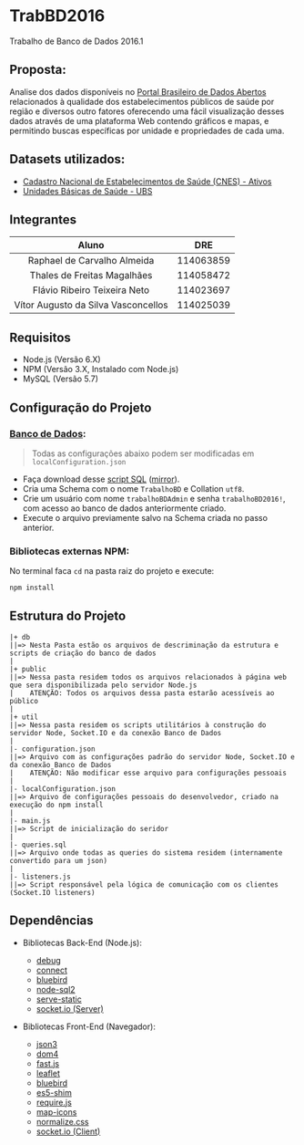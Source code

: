 [Database]: ./db
[dadosgov]: http://dados.gov.br
[DatabaseDownload]: https://github.com/HeavenVolkoff/TrabBD2016/raw/master/db/source/generated.zip

[dom4]: https://github.com/WebReflection/dom4#dom4
[json3]: https://bestiejs.github.io/json3/
[debug]: https://github.com/visionmedia/debug
[fastJS]: https://github.com/codemix/fast.js/tree/master
[es5Shim]: https://github.com/es-shims/es5-shim
[leaflet]: http://leafletjs.com/reference.html#map-fitboundsoptions
[connect]: https://github.com/senchalabs/connect
[mapIcons]: http://map-icons.com/
[bluebird]: https://github.com/petkaantonov/bluebird
[normalize]: https://necolas.github.io/normalize.css/
[requireJS]: requirejs.org
[node-sql2]: https://github.com/sidorares/node-mysql2
[socket.io]: http://socket.io
[serve-static]: https://github.com/expressjs/serve-static

# TrabBD2016
Trabalho de Banco de Dados 2016.1

## Proposta:
Analise dos dados disponíveis no [Portal Brasileiro de Dados Abertos][dadosgov] relacionados à qualidade dos estabelecimentos públicos de saúde por região e diversos outro fatores oferecendo uma fácil visualização desses dados através de uma plataforma Web contendo gráficos e mapas, e permitindo buscas específicas por unidade e propriedades de cada uma.

## Datasets utilizados:
- [Cadastro Nacional de Estabelecimentos de Saúde (CNES) - Ativos](http://dados.gov.br/dataset/cnes_ativo)
- [Unidades Básicas de Saúde - UBS](http://dados.gov.br/dataset/unidades-basicas-de-saude-ubs)

## Integrantes
| Aluno                              | DRE       |
|:----------------------------------:|:---------:|
| Raphael de Carvalho Almeida        | 114063859 |
| Thales de Freitas Magalhães        | 114058472 |
| Flávio Ribeiro Teixeira Neto       | 114023697 |
| Vítor Augusto da Silva Vasconcellos| 114025039 |

## Requisitos
+ Node.js (Versão 6.X)
+ NPM (Versão 3.X, Instalado com Node.js)
+ MySQL (Versão 5.7)

## Configuração do Projeto
### [Banco de Dados][Database]:
>Todas as configurações abaixo podem ser modificadas em `localConfiguration.json`
+ Faça download desse [script SQL][DatabaseDownload] ([mirror](#TODO)).
+ Cria uma Schema com o nome `TrabalhoBD` e Collation `utf8`.
+ Crie um usuário com nome `trabalhoBDAdmin` e senha `trabalhoBD2016!`, com acesso ao banco de dados anteriormente criado.
+ Execute o arquivo previamente salvo na Schema criada no passo anterior.

### Bibliotecas externas NPM:
No terminal faca `cd` na pasta raiz do projeto e execute:
```bash
npm install
```

## Estrutura do Projeto
```
|+ db
||=> Nesta Pasta estão os arquivos de descriminação da estrutura e scripts de criação do banco de dados
|
|+ public
||=> Nessa pasta residem todos os arquivos relacionados à página web que sera disponibilizada pelo servidor Node.js
|    ATENÇÃO: Todos os arquivos dessa pasta estarão acessíveis ao público
|  
|+ util
||=> Nessa pasta residem os scripts utilitários à construção do servidor Node, Socket.IO e da conexão Banco de Dados
|  
|- configuration.json
||=> Arquivo com as configurações padrão do servidor Node, Socket.IO e da conexão Banco de Dados
|    ATENÇÃO: Não modificar esse arquivo para configurações pessoais
|  
|- localConfiguration.json
||=> Arquivo de configurações pessoais do desenvolvedor, criado na execução do npm install
|  
|- main.js
||=> Script de inicialização do seridor
|
|- queries.sql
||=> Arquivo onde todas as queries do sistema residem (internamente convertido para um json)
|
|- listeners.js
||=> Script responsável pela lógica de comunicação com os clientes (Socket.IO listeners)
```

## Dependências
+ Bibliotecas Back-End (Node.js):
    + [debug][debug]
    + [connect][connect]
    + [bluebird][bluebird]
    + [node-sql2][node-sql2]
    + [serve-static][serve-static]
    + [socket.io (Server)][socket.io]

+ Bibliotecas Front-End (Navegador):
    + [json3][json3]
    + [dom4][dom4]
    + [fast.js][fastJS]
    + [leaflet][leaflet]
    + [bluebird][bluebird]
    + [es5-shim][es5Shim]
    + [require.js][requireJS]
    + [map-icons][mapIcons]
    + [normalize.css][normalize]
    + [socket.io (Client)][socket.io]
